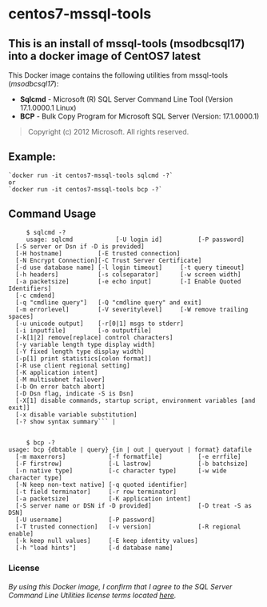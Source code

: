 # centos7-mssql-tools
## This is an install of mssql-tools (msodbcsql17) into a docker image of CentOS7 latest

This Docker image contains the following utilities from mssql-tools (*msodbcsql17*):
* **Sqlcmd** - Microsoft (R) SQL Server Command Line Tool (Version 17.1.0000.1 Linux)
* **BCP**    - Bulk Copy Program for Microsoft SQL Server (Version: 17.1.0000.1)
> Copyright (c) 2012 Microsoft. All rights reserved.

## Example:

    `docker run -it centos7-mssql-tools sqlcmd -?`  
    or 
    `docker run -it centos7-mssql-tools bcp -?`


Command Usage
------------
```
     $ sqlcmd -?
     usage: sqlcmd            [-U login id]          [-P password]
  [-S server or Dsn if -D is provided]
  [-H hostname]          [-E trusted connection]
  [-N Encrypt Connection][-C Trust Server Certificate]
  [-d use database name] [-l login timeout]     [-t query timeout]
  [-h headers]           [-s colseparator]      [-w screen width]
  [-a packetsize]        [-e echo input]        [-I Enable Quoted Identifiers]
  [-c cmdend]
  [-q "cmdline query"]   [-Q "cmdline query" and exit]
  [-m errorlevel]        [-V severitylevel]     [-W remove trailing spaces]
  [-u unicode output]    [-r[0|1] msgs to stderr]
  [-i inputfile]         [-o outputfile]
  [-k[1|2] remove[replace] control characters]
  [-y variable length type display width]
  [-Y fixed length type display width]
  [-p[1] print statistics[colon format]]
  [-R use client regional setting]
  [-K application intent]
  [-M multisubnet failover]
  [-b On error batch abort]
  [-D Dsn flag, indicate -S is Dsn]
  [-X[1] disable commands, startup script, environment variables [and exit]]
  [-x disable variable substitution]
  [-? show syntax summary``` |
  
  
     $ bcp -?
usage: bcp {dbtable | query} {in | out | queryout | format} datafile
  [-m maxerrors]            [-f formatfile]          [-e errfile]
  [-F firstrow]             [-L lastrow]             [-b batchsize]
  [-n native type]          [-c character type]      [-w wide character type]
  [-N keep non-text native] [-q quoted identifier]
  [-t field terminator]     [-r row terminator]
  [-a packetsize]           [-K application intent]
  [-S server name or DSN if -D provided]             [-D treat -S as DSN]
  [-U username]             [-P password]
  [-T trusted connection]   [-v version]             [-R regional enable]
  [-k keep null values]     [-E keep identity values]
  [-h "load hints"]         [-d database name]
```
### License
###### By using this Docker image, I confirm that I agree to the SQL Server Command Line Utilities license terms located [here](https://docs.microsoft.com/en-us/Legal/sql/sql-server-data-tools-license-terms?view=sql-server-2017).

